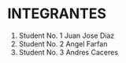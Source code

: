 # INTEGRANTES
1. Student No. 1 Juan Jose Diaz
1. Student No. 2 Angel Farfan
1. Student No. 3 Andres Caceres
